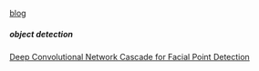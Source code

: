 [blog](https://github.com/shaoxq/deeplearning_papers/tree/master/Image/object-detect/blog.md)

##### object detection
[Deep Convolutional Network Cascade for Facial Point Detection](http://mmlab.ie.cuhk.edu.hk/archive/CNN_FacePoint.htm)

